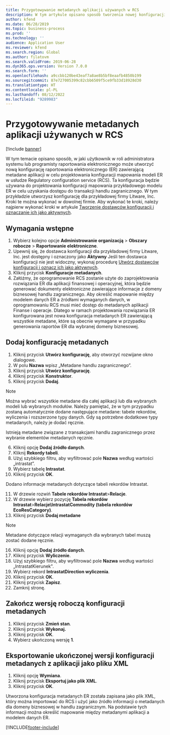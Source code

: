 ```yaml
---
title: Przygotowywanie metadanych aplikacji używanych w RCS
description: W tym artykule opisano sposób tworzenia nowej konfiguracji raportowania zawierającej metadane aplikacji.
author: kfend
ms.date: 06/28/2019
ms.topic: business-process
ms.prod: ''
ms.technology: ''
audience: Application User
ms.reviewer: kfend
ms.search.region: Global
ms.author: filatovm
ms.search.validFrom: 2019-06-28
ms.dyn365.ops.version: Version 7.0.0
ms.search.form: ''
ms.openlocfilehash: a9ccbb120be43eaf7a8ae8b5bf8eaafb4850b199
ms.sourcegitcommit: 87e727005399c82cbb6509f5ce9fb33d18928d30
ms.translationtype: HT
ms.contentlocale: pl-PL
ms.lasthandoff: 08/12/2022
ms.locfileid: "9289983"
---
```

# <a name="prepare-application-metadata-to-be-used-in-rcs"></a>Przygotowywanie metadanych aplikacji używanych w RCS
[!include [banner](../../includes/banner.md)]

W tym temacie opisano sposób, w jaki użytkownik w roli administratora systemu lub programisty raportowania elektronicznego może utworzyć nową konfigurację raportowania elektronicznego (ER) zawierającą metadane aplikacji w celu projektowania konfiguracji mapowania modeli ER w usłudze Regulatory configuration service (RCS). Ta konfiguracja będzie używana do projektowania konfiguracji mapowania przykładowego modelu ER w celu uzyskania dostępu do transakcji handlu zagranicznego.  W tym przykładzie utworzysz konfigurację dla przykładowej firmy Litware, Inc. Kroki te można wykonać w dowolnej firmie. Aby wykonać te kroki, należy najpierw wykonać kroki w artykule [Tworzenie dostawców konfiguracji i oznaczanie ich jako aktywnych](er-configuration-provider-mark-it-active-2016-11.md).

## <a name="prerequisites"></a>Wymagania wstępne
1.    Wybierz kolejno opcje **Administrowanie organizacją** > **Obszary robocze** > **Raportowanie elektroniczne**. 
2.    Upewnij się, że dostawca konfiguracji dla przykładowej firmy Litware, Inc. jest dostępny i oznaczony jako **Aktywny** Jeśli ten dostawca konfiguracji nie jest widoczny, wykonaj procedurę [Utwórz dostawców konfiguracji i oznacz ich jako aktywnych](er-configuration-provider-mark-it-active-2016-11.md). 
3.    Kliknij przycisk **Konfiguracje metadanych**. 
4.    Załóżmy, że oprogramowanie RCS zostanie użyte do zaprojektowania rozwiązania ER dla aplikacji finansowej i operacyjnej, która będzie generować dokumenty elektroniczne zawierające informacje z domeny biznesowej handlu zagranicznego. Aby określić mapowanie między modelem danych ER a źródłami wymaganych danych, w oprogramowaniu RCS musi mieć dostęp do metadanych aplikacji Finanse i operacje. Dlatego w ramach projektowania rozwiązania ER konfigurowana jest nowa konfiguracja metadanych ER zawierającą wszystkie metadane, które są obecnie wymagane w przypadku generowania raportów ER dla wybranej domeny biznesowej. 

## <a name="add-metadata-configuration"></a>Dodaj konfigurację metadanych 
1.    Kliknij przycisk **Utwórz konfigurację**, aby otworzyć rozwijane okno dialogowe. 
2.    W polu **Nazwa** wpisz „Metadane handlu zagranicznego”. 
3.    Kliknij przycisk **Utwórz konfigurację**. 
4.    Kliknij przycisk **Konstruktor**. 
5.    Kliknij przycisk **Dodaj**. 
  
> [!NOTE]
> Można wybrać wszystkie metadane dla całej aplikacji lub dla wybranych modeli lub wybranych modułów. Należy pamiętać, że w tym przypadku zostaną automatycznie dodane następujące metadane: tabele rekordów, wyliczenia i rozszerzone typy danych. Gdy są potrzebne dodatkowe typy metadanych, należy je dodać ręcznie. 
 
Istnieją metadane związane z transakcjami handlu zagranicznego przez wybranie elementów metadanych ręcznie. 
  
6.    Kliknij opcję **Dodaj źródło danych**. 
7.    Kliknij **Rekordy tabeli**. 
8.    Użyj szybkiego filtru, aby wyfiltrować pole **Nazwa** według wartości „intrastat”. 
9.    Wybierz tabelę **Intrastat**. 
10.    Kliknij przycisk **OK**.
  
Dodano informacje metadanych dotyczące tabeli rekordów Intrastat. 
  
11.    W drzewie rozwiń **Tabele rekordów Intrastat**\>**Relacje**. 
12.    W drzewie wybierz pozycję **Tabela rekordów Intrastat**\>**Relacje\IntrastatCommodity (tabela rekordów EcoResCategory)**.     
13.    Kliknij przycisk **Dodaj metadane** 
  
> [!NOTE]
> Metadane dotyczące relacji wymaganych dla wybranych tabel muszą zostać dodane ręcznie. 
  
16.    Kliknij opcję **Dodaj źródło danych**. 
17.    Kliknij przycisk **Wyliczenie**. 
18.    Użyj szybkiego filtru, aby wyfiltrować pole **Nazwa** według wartości „IntrastatKierunek". 
19.    Wybierz rekord **IntrastatDirection wyliczenia**. 
20.    Kliknij przycisk **OK**. 
21.    Kliknij przycisk **Zapisz**.  
22.    Zamknij stronę. 
  
## <a name="complete-the-draft-version-of-metadata-configuration"></a>Zakończ wersję roboczą konfiguracji metadanych
1.    Kliknij przycisk **Zmień stan**. 
2.    Kliknij przycisk **Wykonaj.** 
3.    Kliknij przycisk **OK**. 
4.    Wybierz ukończoną wersję **1**. 
  
## <a name="export-the-completed-version-of-metadata-configuration-from-application-as-xml-file"></a>Eksportowanie ukończonej wersji konfiguracji metadanych z aplikacji jako pliku XML
1.    Kliknij opcję **Wymiana**. 
2.    Kliknij przycisk **Eksportuj jako plik XML**. 
3.    Kliknij przycisk **OK**. 
    
Utworzona konfiguracja metadanych ER została zapisana jako plik XML, który można importować do RCS i użyć jako źródło informacji o metadanych dla domeny biznesowej w handlu zagranicznym. Na podstawie tych informacji można określić mapowanie między metadanymi aplikacji a modelem danych ER.


[!INCLUDE[footer-include](../../../../includes/footer-banner.md)]
